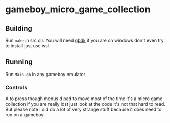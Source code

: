 # gameboy_micro_game_collection

## Building
Run ```make``` in src dir.
You will need [gbdk](http://gbdk.sourceforge.net/) if you are on windows don't even try to install just use wsl.

## Running
Run ```Main.gb``` in any gameboy emulator

### Controls
A to press though menus d pad to move most of the time it's a micro game collection if you are really lost just look at the code it's not that hard to read. But please note I did do a lot of very strange stuff because it does need to run on a gameboy.